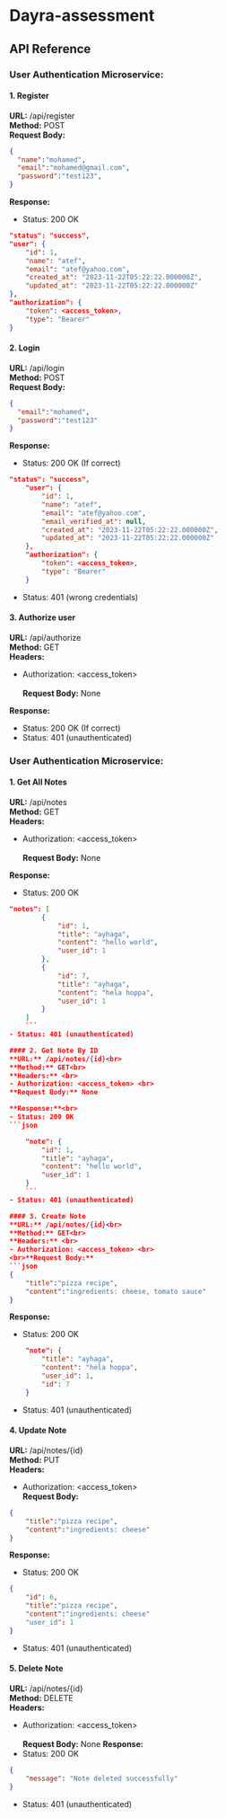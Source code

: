 # Dayra-assessment




## API Reference

### User Authentication Microservice:

#### 1. Register
**URL:** /api/register<br>
**Method:** POST<br>
**Request Body:**
```json
{
  "name":"mohamed",
  "email":"mohamed@gmail.com",
  "password":"test123",
}
```
**Response:**<br>
- Status: 200 OK
```json
"status": "success",
"user": {
    "id": 1,
    "name": "atef",
    "email": "atef@yahoo.com",
    "created_at": "2023-11-22T05:22:22.000000Z",
    "updated_at": "2023-11-22T05:22:22.000000Z"
},
"authorization": {
    "token": <access_token>,
    "type": "Bearer"
}
```


#### 2. Login
**URL:** /api/login<br>
**Method:** POST<br>
**Request Body:**
```json
{
  "email":"mohamed",
  "password":"test123"
}
```
**Response:**<br>
- Status: 200 OK (If correct)
```json
"status": "success",
    "user": {
        "id": 1,
        "name": "atef",
        "email": "atef@yahoo.com",
        "email_verified_at": null,
        "created_at": "2023-11-22T05:22:22.000000Z",
        "updated_at": "2023-11-22T05:22:22.000000Z"
    },
    "authorization": {
        "token": <access_token>,
        "type": "Bearer"
    }
```
- Status: 401 (wrong credentials)

#### 3. Authorize user
**URL:** /api/authorize<br>
**Method:** GET<br>
**Headers:** <br>
- Authorization: <access_token> <br>
<br> **Request Body:** None

**Response:**<br>
- Status: 200 OK (If correct)
- Status: 401 (unauthenticated)


### User Authentication Microservice:

#### 1. Get All Notes
**URL:** /api/notes<br>
**Method:** GET<br>
**Headers:** <br>
- Authorization: <access_token> <br>
<br> **Request Body:** None

**Response:**<br>
- Status: 200 OK
```json
"notes": [
        {
            "id": 1,
            "title": "ayhaga",
            "content": "hello world",
            "user_id": 1
        },
        {
            "id": 7,
            "title": "ayhaga",
            "content": "hela hoppa",
            "user_id": 1
        }
    ]
    ```
- Status: 401 (unauthenticated)

#### 2. Get Note By ID
**URL:** /api/notes/{id}<br>
**Method:** GET<br>
**Headers:** <br>
- Authorization: <access_token> <br>
**Request Body:** None

**Response:**<br>
- Status: 200 OK
```json

    "note": {
        "id": 1,
        "title": "ayhaga",
        "content": "hello world",
        "user_id": 1
    }
    ```
- Status: 401 (unauthenticated)

#### 3. Create Note
**URL:** /api/notes/{id}<br>
**Method:** GET<br>
**Headers:** <br>
- Authorization: <access_token> <br>
<br>**Request Body:**
```json
{
    "title":"pizza recipe",
    "content":"ingredients: cheese, tomato sauce"
}
```
**Response:**<br>
- Status: 200 OK
```json
    "note": {
        "title": "ayhaga",
        "content": "hela hoppa",
        "user_id": 1,
        "id": 7
    }
```
- Status: 401 (unauthenticated)


#### 4. Update Note
**URL:** /api/notes/{id}<br>
**Method:** PUT<br>
**Headers:** <br>
- Authorization: <access_token> <br>
**Request Body:**
```json
{
    "title":"pizza recipe",
    "content":"ingredients: cheese"
}
```
**Response:**<br>
- Status: 200 OK
```json
{
    "id": 6,
    "title":"pizza recipe",
    "content":"ingredients: cheese"
    "user_id": 1
}
```
- Status: 401 (unauthenticated)


#### 5. Delete Note
**URL:** /api/notes/{id}<br>
**Method:** DELETE<br>
**Headers:** <br>
- Authorization: <access_token> <br>
<br>**Request Body:** None
**Response:**<br>
- Status: 200 OK
```json
{
    "message": "Note deleted successfully"
}
```
- Status: 401 (unauthenticated)
